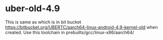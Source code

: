 # uber-old-4.9
This is same as which is in bit bucket https://bitbucket.org/UBERTC/aarch64-linux-android-4.9-kernel-old when created.
Use this toolchain in prebuilts/gcc/linux-x86/aarch64/
